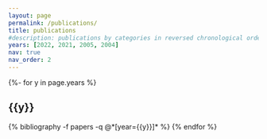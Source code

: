 ```yaml
---
layout: page
permalink: /publications/
title: publications
#description: publications by categories in reversed chronological order.
years: [2022, 2021, 2005, 2004]
nav: true
nav_order: 2
---
```

<!-- _pages/publications.md -->
<div class="publications">
{%- for y in page.years %}
  <h2 class="year">{{y}}</h2>
  {% bibliography -f papers -q @*[year={{y}}]* %}
{% endfor %}

</div>
